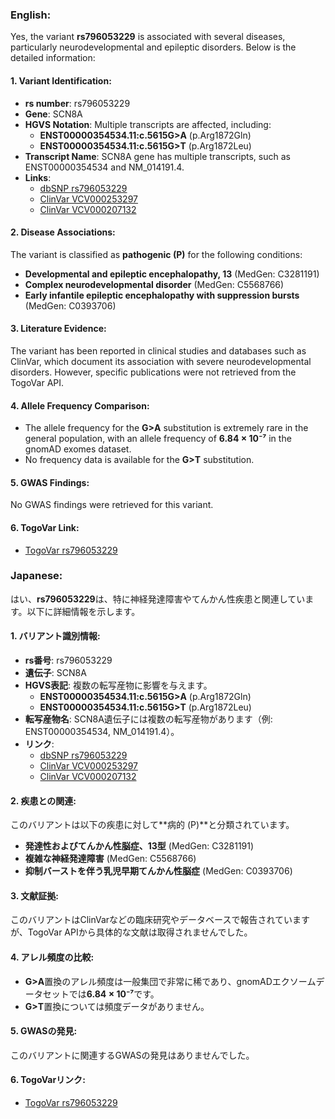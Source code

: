 ### English:
Yes, the variant **rs796053229** is associated with several diseases, particularly neurodevelopmental and epileptic disorders. Below is the detailed information:

#### 1. **Variant Identification**:
- **rs number**: rs796053229  
- **Gene**: SCN8A  
- **HGVS Notation**: Multiple transcripts are affected, including:
  - **ENST00000354534.11:c.5615G>A** (p.Arg1872Gln)
  - **ENST00000354534.11:c.5615G>T** (p.Arg1872Leu)  
- **Transcript Name**: SCN8A gene has multiple transcripts, such as ENST00000354534 and NM_014191.4.  
- **Links**:  
  - [dbSNP rs796053229](https://identifiers.org/dbsnp/rs796053229)  
  - [ClinVar VCV000253297](https://www.ncbi.nlm.nih.gov/clinvar/variation/253297)  
  - [ClinVar VCV000207132](https://www.ncbi.nlm.nih.gov/clinvar/variation/207132)  

#### 2. **Disease Associations**:
The variant is classified as **pathogenic (P)** for the following conditions:
- **Developmental and epileptic encephalopathy, 13** (MedGen: C3281191)  
- **Complex neurodevelopmental disorder** (MedGen: C5568766)  
- **Early infantile epileptic encephalopathy with suppression bursts** (MedGen: C0393706)  

#### 3. **Literature Evidence**:
The variant has been reported in clinical studies and databases such as ClinVar, which document its association with severe neurodevelopmental disorders. However, specific publications were not retrieved from the TogoVar API.

#### 4. **Allele Frequency Comparison**:
- The allele frequency for the **G>A** substitution is extremely rare in the general population, with an allele frequency of **6.84 × 10⁻⁷** in the gnomAD exomes dataset.  
- No frequency data is available for the **G>T** substitution.  

#### 5. **GWAS Findings**:
No GWAS findings were retrieved for this variant.

#### 6. **TogoVar Link**:
- [TogoVar rs796053229](https://togovar.org/variant/12-51807101-G-A)  

### Japanese:
はい、**rs796053229**は、特に神経発達障害やてんかん性疾患と関連しています。以下に詳細情報を示します。

#### 1. **バリアント識別情報**:
- **rs番号**: rs796053229  
- **遺伝子**: SCN8A  
- **HGVS表記**: 複数の転写産物に影響を与えます。
  - **ENST00000354534.11:c.5615G>A** (p.Arg1872Gln)
  - **ENST00000354534.11:c.5615G>T** (p.Arg1872Leu)  
- **転写産物名**: SCN8A遺伝子には複数の転写産物があります（例: ENST00000354534, NM_014191.4）。  
- **リンク**:  
  - [dbSNP rs796053229](https://identifiers.org/dbsnp/rs796053229)  
  - [ClinVar VCV000253297](https://www.ncbi.nlm.nih.gov/clinvar/variation/253297)  
  - [ClinVar VCV000207132](https://www.ncbi.nlm.nih.gov/clinvar/variation/207132)  

#### 2. **疾患との関連**:
このバリアントは以下の疾患に対して**病的 (P)**と分類されています。
- **発達性およびてんかん性脳症、13型** (MedGen: C3281191)  
- **複雑な神経発達障害** (MedGen: C5568766)  
- **抑制バーストを伴う乳児早期てんかん性脳症** (MedGen: C0393706)  

#### 3. **文献証拠**:
このバリアントはClinVarなどの臨床研究やデータベースで報告されていますが、TogoVar APIから具体的な文献は取得されませんでした。

#### 4. **アレル頻度の比較**:
- **G>A**置換のアレル頻度は一般集団で非常に稀であり、gnomADエクソームデータセットでは**6.84 × 10⁻⁷**です。  
- **G>T**置換については頻度データがありません。  

#### 5. **GWASの発見**:
このバリアントに関連するGWASの発見はありませんでした。

#### 6. **TogoVarリンク**:
- [TogoVar rs796053229](https://togovar.org/variant/12-51807101-G-A)  